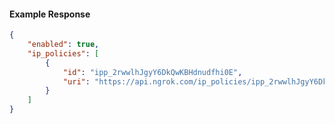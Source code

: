 <!-- Code generated for API Clients. DO NOT EDIT. -->

#### Example Response

```json
{
	"enabled": true,
	"ip_policies": [
		{
			"id": "ipp_2rwwlhJgyY6DkQwKBHdnudfhi0E",
			"uri": "https://api.ngrok.com/ip_policies/ipp_2rwwlhJgyY6DkQwKBHdnudfhi0E"
		}
	]
}
```
